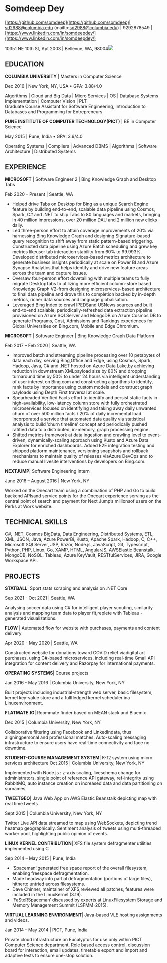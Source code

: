 <h1> Somdeep Dey</h1>

[https://github.com/somdeep](https://github.com/somdeep)| sd2988@columbia.edu (mailto:sd2988@columbia.edu) | 9292878549 | [https://www.linkedin.com/in/somdeepdey/](https://www.linkedin.com/in/somdeepdey/)

10351 NE 10th St, Apt 2003 | Bellevue, WA, 98004![](Aspose.Words.cfa7e0d4-3808-4251-86aa-87030496fbb0.001.png)

<h2>EDUCATION</h2>

**COLUMBIA UNIVERSITY** | Masters in Computer Science

Dec 2016 | New York, NY, USA • GPA: 3.88/4.0

Algorithms | Cloud and Big Data | Micro Services | OS | Database Systems Implementation | Computer Vision | PLT <br>
Graduate Course Assistant for Software Engineering, Introduction to Databases and Programming for Entrepreneurs

**PUNE INSTITUTE OF COMPUTER TECHNOLOGY(PICT)** | BE in Computer Science <br>

May 2015 | Pune, India • GPA: 3.6/4.0

Operating Systems | Compilers | Advanced DBMS | Algorithms | Software Architecture | Distributed Systems

<h2>EXPERIENCE</h2>

**MICROSOFT** | Software Engineer 2 | Bing Knowledge Graph and Desktop Tabs

Feb 2020 – Present | Seattle, WA

- Helped drive Tabs on Desktop for Bing as a unique Search Engine feature by building end-to-end, scalable data pipeline using Cosmos, Spark, C# and .NET to ship Tabs to 80 languages and markets, bringing in 40 million impressions, over 20 million DAU and 2 million new clicks daily.
- Led three-person effort to attain coverage improvements of 20% via harnessing Bing Knowledge Graph and designing Signature-based query recognition to shift away from static pattern-based triggering. Constructed data pipeline using Azure Batch scheduling and grew key metrics likeuser tab interaction stability from 60% to 99.993%. Developed distributed microservices-based metrics architecture to generate business insights periodically at scale on Power BI and Azure Synapse Analytics,that helps identify and drive new feature areas across the team and capture issues.
- Oversaw four-person effort dovetailing with multiple teams to fully migrate DesktopTabs to utilizing more efficient column-store based Knowledge Graph V2-from designing microservices-based architecture to final data pipeline and drove this to completion backed by in-depth metrics, richer data sources and language globalisation.
- Leveraged Bing Index to crawl IPEDSand USNews sources and built end-to-end scalable, periodically-refreshed data extraction pipeline provisioned on Azure SQLServer and MongoDB on Azure Cosmos DB to generate Programs, Cost, Admissions and Rankings experiences for Global Universities on Bing.com, Mobile and Edge Chromium.

**MICROSOFT** | Software Engineer | Bing Knowledge Graph Data Platform

Feb 2017 – Feb 2020 | Seattle, WA

- Improved batch and streaming pipeline processing over 10 petabytes of data each day, serving Bing,Office and Edge, using Cosmos, Spark, Hadoop, Java, C# and .NET hosted on Azure Data Lake,by achieving reduction in downstream XMLpayload size by 80% and dropping turnaround time by 50% to under 24 hours via intelligent understanding of user interest on Bing.com and constructing algorithms to identify, rank facts by importance using custom models and construct graph payloads using Depth First traversal at scale.
- Spearheaded Verified Facts effort to identify and persist static facts in high-availability, low-latency column store with fully orchestrated microservices focused on identifying and taking away daily unwanted churn of over 500 million facts / 20% of daily incremental load. Incorporated a service that automated data quality via statistical analysis to build ’churn timeline’ concept and periodically pushed ratified data to a distributed, in-memory, graph processing engine.
- Shifted metrics framework at data ingestion and crawling level to event-driven, dynamically-scaling approach using Kusto and Azure Data Explorer for enriched dashboards. Added E2E integration testing and shipped platform maintenance, versioning snapshots and rollback mechanisms to maintain quality of releases viaAzure DevOps and to reduce manual livesite interventions by developers on Bing.com.

**NEXTJUMP**| Software Engineering Intern

June 2016 – August 2016 | New York, NY

Worked on the Onecart team using a combination of PHP and Go to build backend APIsand service points for the Onecart experience serving as the central point of search and payment for Next Jump’s millionsof users on the Perks at Work website.

<h2>TECHNICAL SKILLS</h2>

C#, .NET, Cosmos BigData, Data Engineering, Distributed Systems, ETL, XML, JSON, Java, Azure PowerBi, Kusto, Apache Spark, Hadoop, C, C++, Microsoft SQLServer, JSP, Razor, Node.js, JavaScript, Git, Typescript, Python, PHP, Linux, Go, XAMP, HTML, AngularJS, AWSElastic Beanstalk, MongoDB, NoSQL, Tableau, Azure KeyVault, RESTfulServices, JIRA, Google Workspace API.

<h2>PROJECTS</h2>

**STATBALL**| Sport stats scraping and analysis on .NET Core

Sep 2021 - Oct 2021 | Seattle, WA

Analysing soccer data using C# for intelligent player scouting, similarity analysis and mapping team data to player fit,replete with Tableau -generated visualizations.

**FLOW** | Automated flow for website with purchases, payments and content delivery

Apr 2020 - May 2020 | Seattle, WA

Constructed website for donations toward COVID relief viadigital art purchases, using C#-based microservices, including real-time Gmail API integration for content delivery and Razorpay for international payments.

**OPERATING SYSTEMS**| Course projects

Jan 2016 - May 2016 | Columbia University, New York, NY

Built projects including industrial-strength web server, basic filesystem, kernel key-value store and a fullfledged kernel scheduler ina Linuxenvironment.

**FLATMATE.IO**| Roommate finder based on MEAN stack and Bluemix

Dec 2015 | Columbia University, New York, NY

Collaborative filtering using Facebook and LinkedIndata, thus aligningpersonal and professional matches. Auto-scaling messaging infrastructure to ensure users have real-time connectivity and face no downtime.

**STUDENT-COURSE MANAGEMENT SYSTEM**| K-12 system using micro services architecture Oct 2015 | Columbia University, New York, NY

Implemented with Node.js : z-axis scaling, liveschema change for administrators, single point of reference API gateway, ref-integrity using RabbitMQ, auto instance creation on increased data and data partitioning on surnames.

**TWEETGEO**| Java Web App on AWS Elastic Beanstalk depicting map with real time tweets

Sept 2015 | Columbia University, New York, NY

Twitter Live API data streamed to map using WebSockets, depicting trend heatmap geographically. Sentiment analysis of tweets using multi-threaded worker pool, highlighting public opinion of events.

**LINUX KERNEL CONTRIBUTION**| XFS file system defragmenter utilities implemented using C

Sep 2014 – May 2015 | Pune, India

- ‘Spaceman’:generated free space report of the overall filesystem, enabling freespace defragmentation.
- Made headway into partial defragmentation (portions of large files), hitherto untried across filesystems.
- Dave Chinner, maintainer of XFS,reviewed all patches, features were included in the LinuxKernel (3.19).
- ‘FaSteRSpaceman’ discussed by experts at LinuxFilesystem Storage and Memory Management Summit (LSFMM-2015).

**VIRTUAL LEARNING ENVIRONMENT**| Java-based VLE hosting assignments and videos.

Jan 2014 - May 2014 | PICT, Pune, India

Private cloud infrastructure on Eucalyptus for use only within PICT Computer Science department. Role based access control, discussion board for interaction, email updates, timetable export and import and adaptive tests to ensure one-stop solution.
